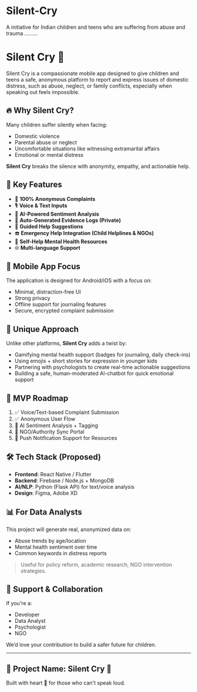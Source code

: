 # Silent-Cry
A initiative for Indian children and teens who are suffering from abuse and trauma .........
# Silent Cry 📱

Silent Cry is a compassionate mobile app designed to give children and teens a safe, anonymous platform to report and express issues of domestic distress, such as abuse, neglect, or family conflicts, especially when speaking out feels impossible.

## 🔥 Why Silent Cry?

Many children suffer silently when facing:
- Domestic violence
- Parental abuse or neglect
- Uncomfortable situations like witnessing extramarital affairs
- Emotional or mental distress

**Silent Cry** breaks the silence with anonymity, empathy, and actionable help.

## 🌟 Key Features

- 🔐 **100% Anonymous Complaints**
- 🎙️ **Voice & Text Inputs**
- 🧠 **AI-Powered Sentiment Analysis**
- 🧾 **Auto-Generated Evidence Logs (Private)**
- 🧭 **Guided Help Suggestions**
- ☎️ **Emergency Help Integration (Child Helplines & NGOs)**
- 🛟 **Self-Help Mental Health Resources**
- 🌐 **Multi-language Support**

## 📲 Mobile App Focus

The application is designed for Android/iOS with a focus on:
- Minimal, distraction-free UI
- Strong privacy
- Offline support for journaling features
- Secure, encrypted complaint submission

## 🧠 Unique Approach

Unlike other platforms, **Silent Cry** adds a twist by:
- Gamifying mental health support (badges for journaling, daily check-ins)
- Using emojis + short stories for expression in younger kids
- Partnering with psychologists to create real-time actionable suggestions
- Building a safe, human-moderated AI-chatbot for quick emotional support

## 🔄 MVP Roadmap

1. ✅ Voice/Text-based Complaint Submission
2. ✅ Anonymous User Flow
3. 🔄 AI Sentiment Analysis + Tagging
4. 🔄 NGO/Authority Sync Portal
5. 🔄 Push Notification Support for Resources

## 🛠️ Tech Stack (Proposed)

- **Frontend**: React Native / Flutter
- **Backend**: Firebase / Node.js + MongoDB
- **AI/NLP**: Python (Flask API) for text/voice analysis
- **Design**: Figma, Adobe XD

## 📊 For Data Analysts

This project will generate real, anonymized data on:
- Abuse trends by age/location
- Mental health sentiment over time
- Common keywords in distress reports

> Useful for policy reform, academic research, NGO intervention strategies.

## 🤝 Support & Collaboration

If you're a:
- Developer
- Data Analyst
- Psychologist
- NGO

We’d love your contribution to build a safer future for children.

---

## 🧩 Project Name: Silent Cry 💙
Built with heart 💙 for those who can't speak loud.
